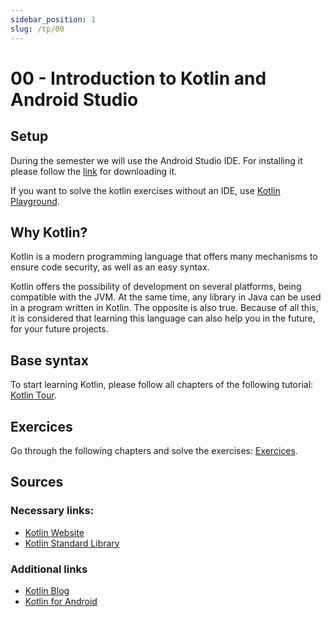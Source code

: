 ```yaml
---
sidebar_position: 1
slug: /tp/00
---
```


# 00 - Introduction to Kotlin and Android Studio
## Setup
During the semester we will use the Android Studio IDE. For installing it please follow the [link](https://developer.android.com/studio) for downloading it.

If you want to solve the kotlin exercises without an IDE, use [Kotlin Playground](https://play.kotlinlang.org).

## Why Kotlin?
Kotlin is a modern programming language that offers many mechanisms to ensure code security, as well as an easy syntax.

Kotlin offers the possibility of development on several platforms, being compatible with the JVM. At the same time, any library in Java can be used in a program written in Kotlin. The opposite is also true. Because of all this, it is considered that learning this language can also help you in the future, for your future projects.

## Base syntax
To start learning Kotlin, please follow all chapters of the following tutorial: [Kotlin Tour](https://kotlinlang.org/docs/kotlin-tour-welcome.html).

## Exercices
Go through the following chapters and solve the exercises: [Exercices](https://play.kotlinlang.org/koans/overview).

## Sources

### Necessary links:
* [Kotlin Website](https://kotlinlang.org/)
* [Kotlin Standard Library](https://kotlinlang.org/api/latest/jvm/stdlib/)

### Additional links
* [Kotlin Blog](https://blog.jetbrains.com/kotlin/)
* [Kotlin for Android](https://kotlinlang.org/docs/android-overview.html)

